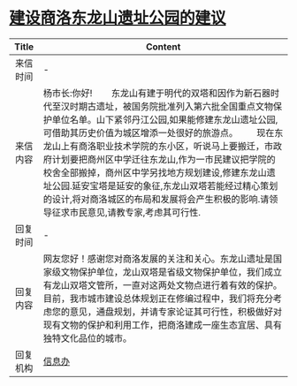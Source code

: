 # <a href="http://www.shangluo.gov.cn/zmhd/ldxxxx.jsp?urltype=leadermail.LeaderMailContentUrl&wbtreeid=1112&leadermailid=1011">建设商洛东龙山遗址公园的建议</a>
| Title |                                                                                                                                         Content                                                                                                                                         |
|:-----:|-----------------------------------------------------------------------------------------------------------------------------------------------------------------------------------------------------------------------------------------------------------------------------------------|
| 来信时间  | -                                                                                                                                                                                                                                                                                       |
| 来信内容  | 杨市长:你好!        东龙山有建于明代的双塔和因作为新石器时代至汉时期古遗址，被国务院批准列入第六批全国重点文物保护单位名单。山下紧邻丹江公园,如果能修建东龙山遗址公园,可借助其历史价值为城区增添一处很好的旅游点。        现在东龙山上有商洛职业技术学院的东小区，听说马上要搬迁，市政府计划要把商州区中学迁往东龙山,作为一市民建议把学院的校舍全部搬掉，商州区中学另找地方规划建设,修建东龙山遗址公园.延安宝塔是延安的象征,东龙山双塔若能经过精心策划的设计,将对商洛城区的布局和发展将会产生积极的影响.请领导征求市民意见,请教专家,考虑其可行性. |
| 回复时间  | -                                                                                                                                                                                                                                                                                       |
| 回复内容  | 网友您好！感谢您对商洛发展的关注和关心。东龙山遗址是国家级文物保护单位，龙山双塔是省级文物保护单位，我们成立有龙山双塔文管所，一直对这两处文物点进行着有效的保护。目前，我市城市建设总体规划正在修编过程中，我们将充分考虑您的意见，通盘规划，并请专家论证其可行性，积极做好对现有文物的保护和利用工作，把商洛建成一座生态宜居、具有独特文化品位的城市。                                                                                                            |
| 回复机构  | <a href="../../categories/agencies/信息办.md">信息办</a>                                                                                                                                                                                                                                      |
